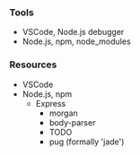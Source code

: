 ### Tools
- VSCode, Node.js debugger
- Node.js, npm, node_modules


### Resources
- VSCode
- Node.js, npm
    - Express
        - morgan
        - body-parser
        - TODO
        - pug (formally 'jade')
